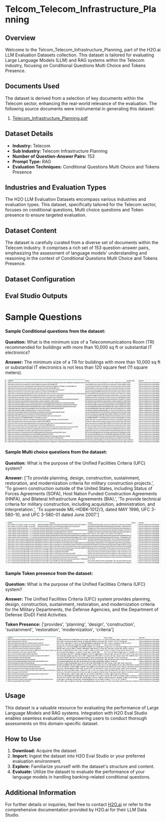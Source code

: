 # Telcom_Telecom_Infrastructure_Planning

## Overview
Welcome to the Telcom_Telecom_Infrastructure_Planning, part of the H2O.ai LLM Evaluation Datasets collection. This dataset is tailored for evaluating Large Language Models (LLM) and RAG systems within the Telecom industry, focusing on Conditional Questions Multi Choice and Tokens Presence.

## Documents Used
The dataset is derived from a selection of key documents within the Telecom sector, enhancing the real-world relevance of the evaluation. The following source documents were instrumental in generating this dataset:
1. [Telecom_Infrastructure_Planning.pdf](https://github.com/h2oai/h2o-evals/blob/main/catalog/Telcom_Telecom_Infrastructure_Planning/used_documents/Telecom_Infrastructure_Planning.pdf)

## Dataset Details
- **Industry:** Telecom
- **Sub Industry:** Telecom Infrastructure Planning
- **Number of Question-Answer Pairs:** 153
- **Prompt Type:** RAG
- **Evaluation Techniques:** Conditional Questions Multi Choice and Tokens Presence

## Industries and Evaluation Types
The H2O LLM Evaluation Datasets encompass various industries and evaluation types. This dataset, specifically tailored for the Telecom sector, focuses on conditional questions, Multi choice questions and Token presence to ensure targeted evaluation.

## Dataset Content
The dataset is carefully curated from a diverse set of documents within the Telecom industry. It comprises a rich set of 153 question-answer pairs, emphasizing the assessment of language models' understanding and reasoning in the context of Conditional Questions Multi Choice and Tokens Presence.

## Dataset Configuration

## Eval Studio Outputs

# Sample Questions

#### Sample Conditional questions from the dataset:

**Question:** What is the minimum size of a Telecommunications Room (TR) recommended for buildings with more than 10,000 sq ft or substantial IT electronics?

**Answer:** The minimum size of a TR for buildings with more than 10,000 sq ft or substantial IT electronics is not less than 120 square feet (11 square meters).

![conditional_question_image](https://github.com/h2oai/h2o-evals/blob/main/catalog/Telcom_Telecom_Infrastructure_Planning/screenshots/question_type.png)

#### Sample Multi choice questions from the dataset:

**Question:** What is the purpose of the Unified Facilities Criteria (UFC) system?

**Answer:** ['To provide planning, design, construction, sustainment, restoration, and modernization criteria for military construction projects.', 'To govern construction outside of the United States, including Status of Forces Agreements (SOFA), Host Nation Funded Construction Agreements (HNFA), and Bilateral Infrastructure Agreements (BIA).', 'To provide technical criteria for military construction, including acquisition, administration, and interpretation.', 'To supersede MIL-HDBK-1012/3, dated MAY 1996, UFC 3-580-10, and UFC 3-580-01 dated June 2007.']

![multi_choice_question_image](https://github.com/h2oai/h2o-evals/blob/main/catalog/Telcom_Telecom_Infrastructure_Planning/screenshots/multi_choice.png)

#### Sample Token presence from the dataset:

**Question:** What is the purpose of the Unified Facilities Criteria (UFC) system?

**Answer:** The Unified Facilities Criteria (UFC) system provides planning, design, construction, sustainment, restoration, and modernization criteria for the Military Departments, the Defense Agencies, and the Department of Defense (DoD) Field Activities.

**Token Presence:** ['provides', 'planning', 'design', 'construction', 'sustainment', 'restoration', 'modernization', 'criteria']

![token_presence_image](https://github.com/h2oai/h2o-evals/blob/main/catalog/Telcom_Telecom_Infrastructure_Planning/screenshots/tokens_present.png)

## Usage

This dataset is a valuable resource for evaluating the performance of Large Language Models and RAG systems. Integration with H2O Eval Studio enables seamless evaluation, empowering users to conduct thorough assessments on this domain-specific dataset.

## How to Use

1. **Download:** Acquire the dataset.
2. **Import:** Ingest the dataset into H2O Eval Studio or your preferred evaluation environment.
3. **Explore:** Familiarize yourself with the dataset's structure and content.
4. **Evaluate:** Utilize the dataset to evaluate the performance of your language models in handling banking-related conditional questions.

## Additional Information

For further details or inquiries, feel free to contact [H2O.ai](https://www.h2o.ai/) or refer to the comprehensive documentation provided by H2O.ai for their LLM Data Studio.

